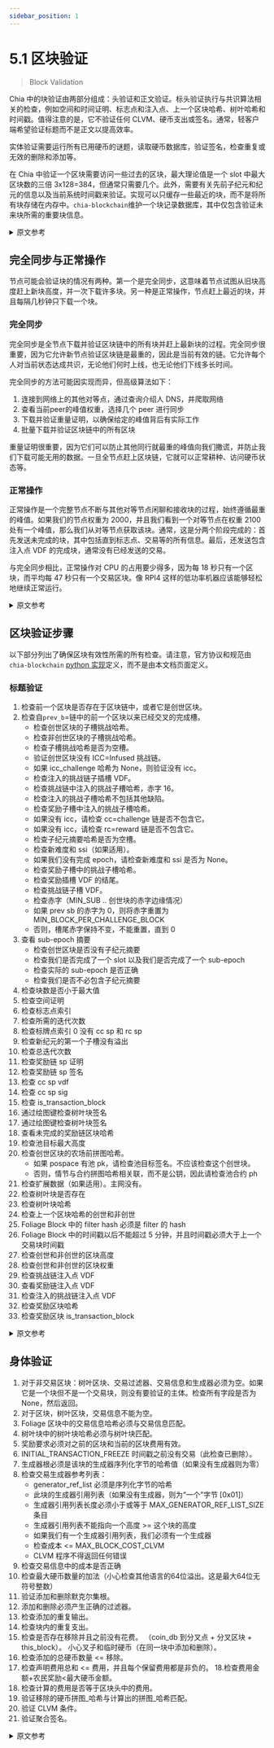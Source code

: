 ```yaml
---
sidebar_position: 1
---
```


# 5.1 区块验证

> Block Validation

Chia 中的块验证由两部分组成：头验证和正文验证。标头验证执行与共识算法相关的检查，例如空间和时间证明、标志点和注入点、上一个区块哈希、树叶哈希和时间戳。值得注意的是，它不验证任何 CLVM、硬币支出或签名。通常，轻客户端希望验证标题而不是正文以提高效率。

实体验证需要运行所有已用硬币的谜题，读取硬币数据库，验证签名，检查重复或无效的删除和添加等。

在 Chia 中验证一个区块需要访问一些过去的区块，最大理论值是一个 slot 中最大区块数的三倍 3x128=384，但通常只需要几个。此外，需要有关先前子纪元和纪元的信息以及当前系统时间戳来验证。实现可以只缓存一些最近的块，而不是将所有块存储在内存中。`chia-blockchain`维护一个块记录数据库，其中仅包含验证未来块所需的重要块信息。

<details>
<summary>原文参考</summary>

Block validation in Chia is composed of two parts: header validation and body validation. The header validation
performs consensus algorithm related checks like proof of space and time, signage points and infusion points, 
prev block hashes, foliage hashes, and timestamps. Notably, it does not validate any CLVM, coin spends, or signatures.
Usually, light clients will want to validate headers but not the body for efficiency.

Body validation entails running all puzzles for spent coins, reading the coin database, verifying signatures, checking
for duplicate or invalid removals and additions, etc.

Validating a block in Chia will require access to some blocks in the past, up to a maximum theoretical value
of three times the max number of blocks in a slot 3x128=384, but usually only a few are needed. Also, information 
regarding previous sub epochs and epochs is needed to validate, as well as the current system timestamp. Implementations
can cache only some recent blocks instead of storing all blocks in memory. `chia-blockchain` maintains a DB of BlockRecords,
which contain only the important pieces of block information required for validating future blocks.

</details>

## 完全同步与正常操作

节点可能会验证块的情况有两种。第一个是完全同步，这意味着节点试图从旧块高度赶上新块高度，并一次下载许多块。另一种是正常操作，节点赶上最近的块，并且每隔几秒钟只下载一个块。

### 完全同步

完全同步是全节点下载并验证区块链中的所有块并赶上最新块的过程。完全同步很重要，因为它允许新节点验证区块链是最重的，因此是当前有效的链。它允许每个人对当前状态达成共识，无论他们何时上线，也无论他们下线多长时间。

完全同步的方法可能因实现而异，但高级算法如下：

1. 连接到网络上的其他对等点，通过查询介绍人 DNS，并爬取网络
2. 查看当前peer的峰值权重，选择几个 peer 进行同步
3. 下载并验证重量证明，以确保给定的峰值背后有实际工作
4. 批量下载并验证区块链中的所有区块

重量证明很重要，因为它们可以防止其他同行就最重的峰值向我们撒谎，并防止我们下载可能无用的数据。一旦全节点赶上区块链，它就可以正常耕种、访问硬币状态等。

### 正常操作

正常操作是一个完整节点不断与其他对等节点闲聊和接收块的过程，始终遵循最重的峰值。如果我们的节点权重为 2000，并且我们看到一个对等节点在权重 2100 处有一个峰值，那么我们从对等节点获取该块。通常，这是分两个阶段完成的：首先发送未完成的块，其中包括直到标志点、交易等的所有信息。最后，还发送包含注入点 VDF 的完成块，通常没有已经发送的交易。

与完全同步相比，正常操作对 CPU 的占用要少得多，因为每 18 秒只有一个区块，而平均每 47 秒只有一个交易区块。像 RPI4 这样的低功率机器应该能够轻松地继续正常运行。

<details>
<summary>原文参考</summary>

- ## Full Sync vs Normal Operation

There are two cases when a node might verify blocks. The first is full sync, which means the node is trying to catch
up from an old block height, to a new one, and downloads many blocks at one. The other is normal operation, where the
node is caught up to the most recent block, and is only downloading one block every few seconds.

- ### Full Sync

Full sync is the process by which a full nodes downloads and validates all the blocks in the blockchain and catches
up to the most recent blocks. Full sync is important, because it allows new nodes to validate that a blockchain is
the heaviest and thus the currently valid chain. It allows everyone to come to consensus on the current state, 
regardless of when they come online, and regardless of how long they go offline. 

The method of full sync can vary between implementations, but the high level algorithm is the following:
1. Connect to other peers on the network, by querying the introducer DNS, and crawling the network
2. Check the current weight of the peak of the peers, and select a few peers to sync from
3. Download and validate a weight proof, to ensure that the given peak has real work behind it
4. Download and validate all blocks in the blockchain, in batches

Weight proofs are important, because they prevent other peers from lying to us about what the heaviest peak is,
and prevents us from downloading potentially useless data. Once the full node is caught up to the blockchain, it can 
properly farm, access the coin state, etc.

- ### Normal Operation

Normal operation is the process by which a full node continuously gossips and receives blocks with other peers, 
always following the heaviest peak. If our node is at weight 2000, and we see that a peer has a peak at weight 2100,
then we fetch that block from the peer. Usually, this is done in two phases: first the unfinished block is sent around,
which includes all the information up to the signage point, transactions, etc. Finally, the finished block which 
includes infusion point VDFs is sent as well,  usually without the transactions, which have already been sent.

Normal operation is much less CPU intensive than full sync, since there is only one block every 18 seconds, and one transaction block
every 47 seconds on average. Low power machines like the RPI4 should be able to easily continue normal operation.

</details>

## 区块验证步骤

以下部分列出了确保区块有效性所需的所有检查。请注意，官方协议和规范由`chia-blockchain` [python 实现](https://github.com/Chia-Network/chia-blockchain/tree/main/chia/consensus)定义，而不是由本文档页面定义。

### 标题验证

1. 检查前一个区块是否存在于区块链中，或者它是创世区块。
2. 检查自`prev_b`=链中的前一个区块以来已经交叉的完成槽。
   * 检查创世区块的子槽挑战哈希。
   * 检查非创世区块的子槽挑战哈希。
   * 检查子槽挑战哈希是否为空槽。
   * 验证创世区块没有 ICC=Infused 挑战链。
   * 如果 icc_challenge 哈希为 None，则验证没有 icc。
   * 检查注入的挑战链子插槽 VDF。
   * 检查挑战链中注入的挑战子槽哈希，赤字 16。
   * 检查注入的挑战子槽哈希不包括其他缺陷。
   * 检查奖励子槽中注入的挑战子槽哈希。
   * 如果没有 icc，请检查 cc=challenge 链是否不包含它。
   * 如果没有 icc，请检查 rc=reward 链是否不包含它。
   * 检查子纪元摘要哈希是否为空槽。
   * 检查新难度和 ssi（如果适用）。
   * 如果我们没有完成 epoch，请检查新难度和 ssi 是否为 None。
   * 检查奖励子槽中的挑战子槽哈希。
   * 检查奖励插槽 VDF 的结尾。
   * 检查挑战链子槽 VDF。
   * 检查赤字（MIN_SUB .. 创世块的赤字边缘情况）
   * 如果 prev sb 的赤字为 0，则将赤字重置为 MIN_BLOCK_PER_CHALLENGE_BLOCK
   * 否则，槽尾赤字保持不变，不能重置，直到 0
3. 查看 sub-epoch 摘要
   * 检查创世区块是否没有子纪元摘要
   * 检查我们是否完成了一个 slot 以及我们是否完成了一个 sub-epoch
   * 检查实际的 sub-epoch 是否正确
   * 检查我们是否不必包含子纪元摘要
4. 检查块数是否小于最大值
5. 检查空间证明
6. 检查标志点索引
7. 检查所需的迭代次数
8. 检查标牌点索引 0 没有 cc sp 和 rc sp
9. 检查新纪元的第一个子槽没有溢出
10. 检查总迭代次数
11. 检查奖励链 sp 证明
12. 检查奖励链 sp 签名
13. 检查 cc sp vdf
14. 检查 cc sp sig
15. 检查 is_transaction_block
16. 通过绘图键检查树叶块签名
17. 通过绘图键检查树叶块签名
18. 查看未完成的奖励链区块哈希
19. 检查池目标最大高度
20. 检查创世区块的农场前拼图哈希。
    * 如果 pospace 有池 pk，请检查池目标签名。不应该检查这个创世块。
    * 否则，情节与合约拼图哈希相关联，而不是公钥，因此请检查池合约 ph
21. 检查扩展数据（如果适用）。主网没有。
22. 检查树叶块是否存在
23. 检查树叶块哈希
24. 检查上一个区块哈希的创世和非创世
25. Foliage Block 中的 filter hash 必须是 filter 的 hash
26. Foliage Block 中的时间戳以后不能超过 5 分钟，并且时间戳必须大于上一个交易块时间戳
27. 检查创世和非创世的区块高度
28. 检查创世和非创世的区块权重
29. 检查挑战链注入点 VDF
30. 查看奖励链注入点 VDF
31. 检查注入的挑战链注入点 VDF
32. 检查奖励区块哈希
33. 检查奖励区块 is_transaction_block 


<details>
<summary>原文参考</summary>

- ## Block Validation Steps

The following sections list all of the required checks to ensure validity of a block. Please note that the official
protocol and specification are defined by the `chia-blockchain` 
[python implementation](https://github.com/Chia-Network/chia-blockchain/tree/main/chia/consensus), and NOT by this documentation page.

- ### Header Validation

1. Check that the previous block exists in the blockchain, or that it is genesis.
2. Check finished slots that have been crossed since `prev_b`= the previous block in the chain.
   * Check sub-slot challenge hash for genesis block.
   * Check sub-slot challenge hash for non-genesis block.
   * Check sub-slot challenge hash for empty slot.
   * Validate that genesis block has no ICC=Infused challenge chain.
   * Validate that there is not icc iff icc_challenge hash is None.
   * Check infused challenge chain sub-slot VDF.
   * Check infused challenge sub-slot hash in challenge chain, deficit 16.
   * Check infused challenge sub-slot hash not included for other deficits.
   * Check infused challenge sub-slot hash in reward sub-slot.
   * If no icc, check that the cc=challenge chain doesn't include it.
   * If no icc, check that the rc=reward chain doesn't include it.
   * Check sub-epoch summary hash is None for empty slots.
   * Check new difficulty and ssi if applicable.
   * Check new difficulty and ssi are None if we don't finish epoch.
   * Check challenge sub-slot hash in reward sub-slot.
   * Check end of reward slot VDF.
   * Check challenge chain sub-slot VDF.
   * Check deficit (MIN_SUB.. deficit edge case for genesis block)
   * If prev sb had deficit 0, resets deficit to MIN_BLOCK_PER_CHALLENGE_BLOCK
   * Otherwise, deficit stays the same at the slot ends, cannot reset until 0
3. Check sub-epoch summary 
   * Check that genesis block does not have sub-epoch summary
   * Check that we finished a slot and we finished a sub-epoch
   * Check the actual sub-epoch is correct
   * Check that we don't have to include a sub-epoch summary
4. Check if the number of blocks is less than the max
5. Check proof of space
6. Check signage point index
7. Check required iters
8. check signage point index 0 has no cc sp and no rc sp
9. Check no overflows in the first sub-slot of a new epoch
10. Check total iters
11. Check reward chain sp proof
12. Check reward chain sp signature
13. Check cc sp vdf
14. Check cc sp sig
15. Check is_transaction_block
16. Check foliage block signature by plot key
17. Check foliage block signature by plot key
18. Check unfinished reward chain block hash
19. Check pool target max height
20. Check pre-farm puzzle hashes for genesis block.
    * If pospace has a pool pk, check pool target signature. Should not check this for genesis block.
    * Otherwise, the plot is associated with a contract puzzle hash, not a public key, so check pool contract ph
21. Check extension data if applicable. None for mainnet.
22. Check if foliage block is present
23. Check foliage block hash
24. Check prev block hash for genesis and non-genesis 
25. The filter hash in the Foliage Block must be the hash of the filter
26. The timestamp in Foliage Block must not be over 5 minutes in the future, and the timestamp must be greater than the previous transaction block timestamp
27. Check block height for genesis and non-genesis
28. Check block weight for genesis and non-genesis
29. Check challenge chain infusion point VDF
30. Check reward chain infusion point VDF
31. Check infused challenge chain infusion point VDF
32. Check reward block hash
33. Check reward block is_transaction_block

</details>

## 身体验证

1. 对于非交易区块：树叶区块、交易过滤器、交易信息和生成器必须为空。如果它是一个块但不是一个交易块，则没有要验证的主体。检查所有字段是否为 None，然后返回。
2. 对于区块，树叶区块，交易信息不能为空。
3. Foliage 区块中的交易信息哈希必须与交易信息匹配。
4. 树叶块中的树叶块哈希必须与树叶块匹配。
5. 奖励要求必须对之前的区块和当前的区块费用有效。
6. INITIAL_TRANSACTION_FREEZE 时间戳之前没有交易（此检查已删除）。
7. 生成器根必须是该块的生成器序列化字节的哈希值（如果没有生成器则为零）
8. 检查交易生成器参考列表：
   * generator_ref_list 必须是序列化字节的哈希
   * 此块的生成器引用列表（如果没有生成器，则为“一个”字节 [0x01]）
   * 生成器引用列表长度必须小于或等于 MAX_GENERATOR_REF_LIST_SIZE 条目
   * 生成器引用列表不能指向一个高度 >= 这个块的高度
   * 如果我们有一个生成器引用列表，我们必须有一个生成器
   * 检查成本 <= MAX_BLOCK_COST_CLVM
   * CLVM 程序不得返回任何错误
9. 检查交易信息中的成本是否正确
10. 检查最大硬币数量的加法（小心检查其他语言的64位溢出。这是最大64位无符号整数）
11. 验证添加和删除默克尔集根。
12. 添加和删除必须产生正确的过滤器。
13. 检查添加的重复输出。
14. 检查块内的重复支出。
15. 检查是否存在移除并且之前没有花费。 （coin_db 到分叉点 + 分叉区块 + this_block）。
小心叉子和临时硬币（在同一块中添加和删除）。
16. 检查添加的总硬币数量 <= 移除。
17. 检查声明费用总和 <= 费用，并且每个保留费用都是非负的。
18.检查费用金额+农民奖励<最大硬币金额。
19. 检查计算的费用是否等于区块头中的费用。
20. 验证移除的硬币拼图_哈希与计算出的拼图_哈希匹配。
21. 验证 CLVM 条件。
22. 验证聚合签名。 

<details>
<summary>原文参考</summary>

### Body Validation

1. For non transaction-blocs: foliage block, transaction filter, transactions info, and generator must
be empty. If it is a block but not a transaction block, there is no body to validate. Check that all fields are
None, and return.
2. For blocks, foliage block, transactions info must not be empty.
3. The transaction info hash in the Foliage block must match the transaction info.
4. The foliage block hash in the foliage block must match the foliage block.
5. The reward claims must be valid for the previous blocks, and current block fees.
6. No transactions before INITIAL_TRANSACTION_FREEZE timestamp (this check has been removed).
7. The generator root must be the hash of the serialized bytes of the generator for this block (or zeroes if no generator)
8. Check the transactions generator reference list:
   * The generator_ref_list must be the hash of the serialized bytes of 
   * the generator ref list for this block (or 'one' bytes [0x01] if no generator)
   * The generator ref list length must be less than or equal to MAX_GENERATOR_REF_LIST_SIZE entries 
   * The generator ref list must not point to a height >= this block's height 
   * If we have a generator reference list, we must have a generator 
   * Check that cost <= MAX_BLOCK_COST_CLVM 
   * The CLVM program must not return any errors 
9. Check that the correct cost is in the transactions info
10. Check additions for max coin amount (be careful to check for 64 bit overflows in other languages. This is the max 64 bit unsigned integer)
11. Validate addition and removal merkle set roots.
12. The additions and removals must result in the correct filter.
13. Check for duplicate outputs in additions.
14. Check for duplicate spends inside block.
15. Check if removals exist and were not previously spent. (coin_db up to the fork point + fork block + this_block).
Be careful with forks and with ephemeral coins (added and removed in same block).
16. Check that the total coin amount for added is <= removed. 
17. Check that the assert fee sum <= fees, and that each reserved fee is non-negative.
18. Check that the fee amount + farmer reward < maximum coin amount.
19. Check that the computed fees are equal to the fees in the block header.
20. Verify that removed coin puzzle_hashes match with calculated puzzle_hashes.
21. Verify CLVM conditions.
22. Verify aggregated signature.

</details>
